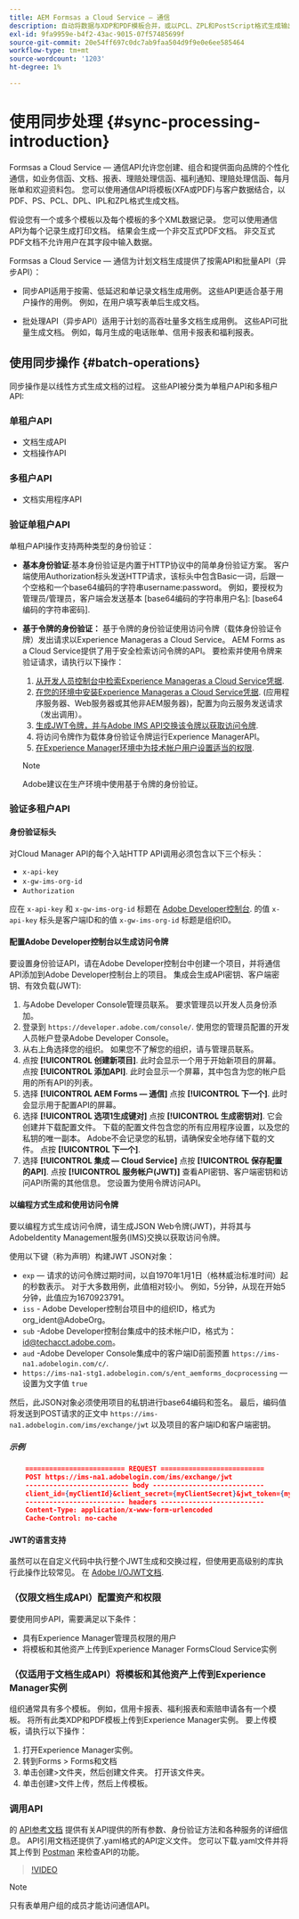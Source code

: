 ```yaml
---
title: AEM Formsas a Cloud Service — 通信
description: 自动将数据与XDP和PDF模板合并，或以PCL、ZPL和PostScript格式生成输出
exl-id: 9fa9959e-b4f2-43ac-9015-07f57485699f
source-git-commit: 20e54ff697c0dc7ab9faa504d9f9e0e6ee585464
workflow-type: tm+mt
source-wordcount: '1203'
ht-degree: 1%

---
```



# 使用同步处理 {#sync-processing-introduction}

Formsas a Cloud Service — 通信API允许您创建、组合和提供面向品牌的个性化通信，如业务信函、文档、报表、理赔处理信函、福利通知、理赔处理信函、每月账单和欢迎资料包。 您可以使用通信API将模板(XFA或PDF)与客户数据结合，以PDF、PS、PCL、DPL、IPL和ZPL格式生成文档。

假设您有一个或多个模板以及每个模板的多个XML数据记录。 您可以使用通信API为每个记录生成打印文档。 <!-- You can also combine the records into a single document. --> 结果会生成一个非交互式PDF文档。 非交互式PDF文档不允许用户在其字段中输入数据。

Formsas a Cloud Service — 通信为计划文档生成提供了按需API和批量API（异步API）：

* 同步API适用于按需、低延迟和单记录文档生成用例。 这些API更适合基于用户操作的用例。 例如，在用户填写表单后生成文档。

* 批处理API（异步API）适用于计划的高吞吐量多文档生成用例。 这些API可批量生成文档。 例如，每月生成的电话账单、信用卡报表和福利报表。

## 使用同步操作 {#batch-operations}

同步操作是以线性方式生成文档的过程。 这些API被分类为单租户API和多租户API:

### 单租户API

* 文档生成API
* 文档操作API

### 多租户API

* 文档实用程序API

### 验证单租户API

单租户API操作支持两种类型的身份验证：

* **基本身份验证**:基本身份验证是内置于HTTP协议中的简单身份验证方案。 客户端使用Authorization标头发送HTTP请求，该标头中包含Basic一词，后跟一个空格和一个base64编码的字符串username:password。 例如，要授权为管理员/管理员，客户端会发送基本 [base64编码的字符串用户名]: [base64编码的字符串密码].

* **基于令牌的身份验证：** 基于令牌的身份验证使用访问令牌（载体身份验证令牌）发出请求以Experience Manageras a Cloud Service。 AEM Forms as a Cloud Service提供了用于安全检索访问令牌的API。 要检索并使用令牌来验证请求，请执行以下操作：

   1. [从开发人员控制台中检索Experience Manageras a Cloud Service凭据](https://experienceleague.adobe.com/docs/experience-manager-learn/getting-started-with-aem-headless/authentication/service-credentials.html).
   1. [在您的环境中安装Experience Manageras a Cloud Service凭据](https://experienceleague.adobe.com/docs/experience-manager-learn/getting-started-with-aem-headless/authentication/service-credentials.html). (应用程序服务器、Web服务器或其他非AEM服务器)，配置为向云服务发送请求（发出调用）。
   1. [生成JWT令牌，并与Adobe IMS API交换该令牌以获取访问令牌](https://experienceleague.adobe.com/docs/experience-manager-learn/getting-started-with-aem-headless/authentication/service-credentials.html).
   1. 将访问令牌作为载体身份验证令牌运行Experience ManagerAPI。
   1. [在Experience Manager环境中为技术帐户用户设置适当的权限](https://experienceleague.adobe.com/docs/experience-manager-learn/getting-started-with-aem-headless/authentication/service-credentials.html?lang=en#configure-access-in-aem).

   >[!NOTE]
   >
   >Adobe建议在生产环境中使用基于令牌的身份验证。

### 验证多租户API

#### 身份验证标头

对Cloud Manager API的每个入站HTTP API调用必须包含以下三个标头：

* `x-api-key`
* `x-gw-ims-org-id`
* `Authorization`

应在 `x-api-key` 和 `x-gw-ims-org-id` 标题在 [Adobe Developer控制台](https://developer.adobe.com/console). 的值 `x-api-key` 标头是客户端ID和的值 `x-gw-ims-org-id` 标题是组织ID。

#### 配置Adobe Developer控制台以生成访问令牌

要设置身份验证API，请在Adobe Developer控制台中创建一个项目，并将通信API添加到Adobe Developer控制台上的项目。 集成会生成API密钥、客户端密钥、有效负载(JWT):

1. 与Adobe Developer Console管理员联系。 要求管理员以开发人员身份添加。
1. 登录到 `https://developer.adobe.com/console/`. 使用您的管理员配置的开发人员帐户登录Adobe Developer Console。
1. 从右上角选择您的组织。 如果您不了解您的组织，请与管理员联系。
1. 点按 **[!UICONTROL 创建新项目]**. 此时会显示一个用于开始新项目的屏幕。 点按 **[!UICONTROL 添加API]**. 此时会显示一个屏幕，其中包含为您的帐户启用的所有API的列表。
1. 选择 **[!UICONTROL AEM Forms — 通信]** 点按 **[!UICONTROL 下一个]**. 此时会显示用于配置API的屏幕。
1. 选择 **[!UICONTROL 选项1生成键对]** 点按 **[!UICONTROL 生成密钥对]**. 它会创建并下载配置文件。 下载的配置文件包含您的所有应用程序设置，以及您的私钥的唯一副本。 Adobe不会记录您的私钥，请确保安全地存储下载的文件。 点按 **[!UICONTROL 下一个]**.
1. 选择 **[!UICONTROL 集成 — Cloud Service]** 点按 **[!UICONTROL 保存配置的API]**. 点按 **[!UICONTROL 服务帐户(JWT)]** 查看API密钥、客户端密钥和访问API所需的其他信息。 您设置为使用令牌访问API。

#### 以编程方式生成和使用访问令牌

要以编程方式生成访问令牌，请生成JSON Web令牌(JWT)，并将其与AdobeIdentity Management服务(IMS)交换以获取访问令牌。

使用以下键（称为声明）构建JWT JSON对象：

* `exp` — 请求的访问令牌过期时间，以自1970年1月1日（格林威治标准时间）起的秒数表示。 对于大多数用例，此值相对较小。 例如，5分钟，从现在开始5分钟，此值应为1670923791。
* `iss` - Adobe Developer控制台项目中的组织ID，格式为org_ident@AdobeOrg。
* `sub` -Adobe Developer控制台集成中的技术帐户ID，格式为：id@techacct.adobe.com。
* `aud` -Adobe Developer Console集成中的客户端ID前面预置 `https://ims-na1.adobelogin.com/c/`.
* `https://ims-na1-stg1.adobelogin.com/s/ent_aemforms_docprocessing`  — 设置为文字值 `true`

然后，此JSON对象必须使用项目的私钥进行base64编码和签名。 最后，编码值将发送到POST请求的正文中 `https://ims-na1.adobelogin.com/ims/exchange/jwt` 以及项目的客户端ID和客户端密钥。

##### 示例

```JSON
    ========================= REQUEST ==========================
    POST https://ims-na1.adobelogin.com/ims/exchange/jwt
    -------------------------- body ----------------------------
    client_id={myClientId}&client_secret={myClientSecret}&jwt_token={myJSONWebToken}
    ------------------------- headers --------------------------
    Content-Type: application/x-www-form-urlencoded
    Cache-Control: no-cache
```

#### JWT的语言支持

虽然可以在自定义代码中执行整个JWT生成和交换过程，但使用更高级别的库执行此操作比较常见。 在 [Adobe I/OJWT文档](https://developer.adobe.com/developer-console/docs/guides/authentication/JWT/).

### （仅限文档生成API）配置资产和权限

要使用同步API，需要满足以下条件：

* 具有Experience Manager管理员权限的用户
* 将模板和其他资产上传到Experience Manager FormsCloud Service实例

### （仅适用于文档生成API）将模板和其他资产上传到Experience Manager实例

组织通常具有多个模板。 例如，信用卡报表、福利报表和索赔申请各有一个模板。 将所有此类XDP和PDF模板上传到Experience Manager实例。 要上传模板，请执行以下操作：

1. 打开Experience Manager实例。
1. 转到Forms > Forms和文档
1. 单击创建>文件夹，然后创建文件夹。 打开该文件夹。
1. 单击创建>文件上传，然后上传模板。

### 调用API

的 [API参考文档](https://developer.adobe.com/experience-manager-forms-cloud-service-developer-reference/) 提供有关API提供的所有参数、身份验证方法和各种服务的详细信息。 API引用文档还提供了.yaml格式的API定义文件。 您可以下载.yaml文件并将其上传到 [Postman](https://www.postman.com/) 来检查API的功能。

>[!VIDEO](https://video.tv.adobe.com/v/335771)

>[!NOTE]
>
>只有表单用户组的成员才能访问通信API。
